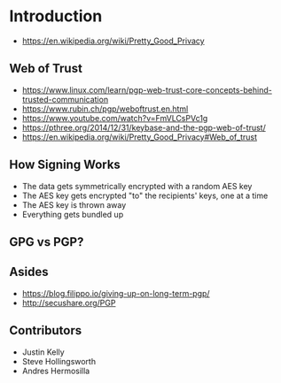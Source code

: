 # Introduction
- https://en.wikipedia.org/wiki/Pretty_Good_Privacy

## Web of Trust
- https://www.linux.com/learn/pgp-web-trust-core-concepts-behind-trusted-communication
- https://www.rubin.ch/pgp/weboftrust.en.html
- https://www.youtube.com/watch?v=FmVLCsPVc1g
- https://pthree.org/2014/12/31/keybase-and-the-pgp-web-of-trust/
- https://en.wikipedia.org/wiki/Pretty_Good_Privacy#Web_of_trust

## How Signing Works
- The data gets symmetrically encrypted with a random AES key
- The AES key gets encrypted "to" the recipients' keys, one at a time
- The AES key is thrown away
- Everything gets bundled up



## GPG vs PGP?

## Asides
- https://blog.filippo.io/giving-up-on-long-term-pgp/
- http://secushare.org/PGP


## Contributors
- Justin Kelly
- Steve Hollingsworth
- Andres Hermosilla